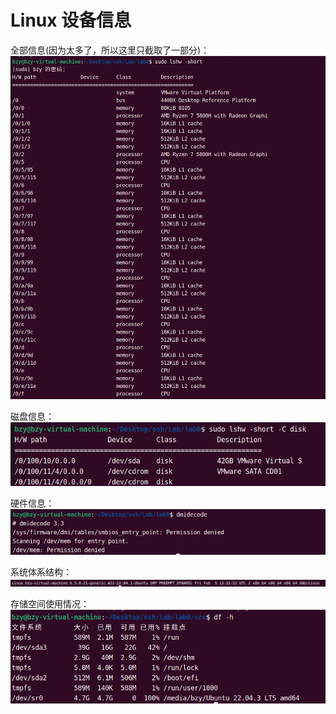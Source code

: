 # Linux 设备信息

全部信息(因为太多了，所以这里只截取了一部分)：
![all](./src/截图%202024-03-07%2022-03-13.png)



磁盘信息：
![disk](./src/截图%202024-03-07%2022-02-27.png)



硬件信息：
![dimdecode](./src/截图%202024-03-07%2022-04-09.png)



系统体系结构：
![系统](./src/截图%202024-03-07%2022-05-33.png)



存储空间使用情况：
![内存](./src/截图%202024-03-07%2022-25-04.png)
